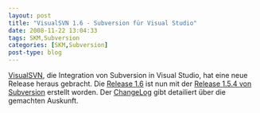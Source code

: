 ```yaml
---
layout: post
title: "VisualSVN 1.6 - Subversion für Visual Studio"
date: 2008-11-22 13:04:33
tags: SKM,Subversion
categories: [SKM,Subversion]
post-type: blog
---
```

[VisualSVN](http://www.visualsvn.com/visualsvn/), die Integration von Subversion in Visual Studio, hat eine neue Release heraus gebracht. 
Die [Release 1.6](http://www.visualsvn.com/visualsvn/changes/1.6/) ist nun mit der [Release 1.5.4 von Subversion](http://subversion.tirgirs.org) erstellt worden. 
Der [ChangeLog](http://www.visualsvn.com/visualsvn/changes/) gibt detailiert über die gemachten Auskunft.
